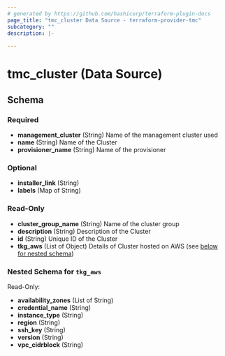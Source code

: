 ```yaml
---
# generated by https://github.com/hashicorp/terraform-plugin-docs
page_title: "tmc_cluster Data Source - terraform-provider-tmc"
subcategory: ""
description: |-
  
---
```


# tmc_cluster (Data Source)





<!-- schema generated by tfplugindocs -->
## Schema

### Required

- **management_cluster** (String) Name of the management cluster used
- **name** (String) Name of the Cluster
- **provisioner_name** (String) Name of the provisioner

### Optional

- **installer_link** (String)
- **labels** (Map of String)

### Read-Only

- **cluster_group_name** (String) Name of the cluster group
- **description** (String) Description of the Cluster
- **id** (String) Unique ID of the Cluster
- **tkg_aws** (List of Object) Details of Cluster hosted on AWS (see [below for nested schema](#nestedatt--tkg_aws))

<a id="nestedatt--tkg_aws"></a>
### Nested Schema for `tkg_aws`

Read-Only:

- **availability_zones** (List of String)
- **credential_name** (String)
- **instance_type** (String)
- **region** (String)
- **ssh_key** (String)
- **version** (String)
- **vpc_cidrblock** (String)


